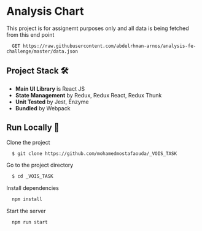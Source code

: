 
# Analysis Chart

This project is for assignemt purposes only and all data is being fetched from this end point 

```http
  GET https://raw.githubusercontent.com/abdelrhman-arnos/analysis-fe-challenge/master/data.json
```


## Project Stack 🛠️

- **Main UI Library** is React JS 
- **State Management** by Redux, Redux React, Redux Thunk  
- **Unit Tested** by Jest, Enzyme
- **Bundled** by Webpack 


## Run Locally 🚀

Clone the project

```bash
  $ git clone https://github.com/mohamedmostafaouda/_VOIS_TASK
```

Go to the project directory

```bash
  $ cd _VOIS_TASK
```

Install dependencies

```bash
  npm install 
```

Start the server

```bash
  npm run start
```


